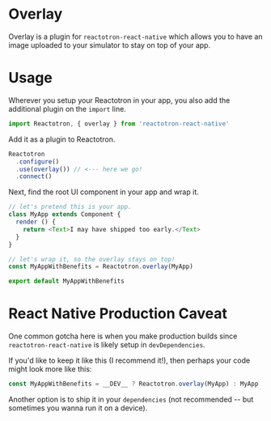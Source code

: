<!-- UPDATE  -->
# Overlay

Overlay is a plugin for `reactotron-react-native` which allows you to have an image uploaded
to your simulator to stay on top of your app.


# Usage

Wherever you setup your Reactotron in your app, you also add the additional plugin on the `import` line.

```js
import Reactotron, { overlay } from 'reactotron-react-native'
```

Add it as a plugin to Reactotron.

```js
Reactotron
  .configure()
  .use(overlay()) // <--- here we go!
  .connect()
```

Next, find the root UI component in your app and wrap it.

```js
// let's pretend this is your app.
class MyApp extends Component {
  render () {
    return <Text>I may have shipped too early.</Text>
  }
}

// let's wrap it, so the overlay stays on top!
const MyAppWithBenefits = Reactotron.overlay(MyApp)

export default MyAppWithBenefits
```

# React Native Production Caveat

One common gotcha here is when you make production builds since `reactotron-react-native` is likely setup in `devDependencies`.

If you'd like to keep it like this (I recommend it!), then perhaps your code might look more like this:

```js
const MyAppWithBenefits = __DEV__ ? Reactotron.overlay(MyApp) : MyApp
```

Another option is to ship it in your `dependencies` (not recommended -- but sometimes you wanna run it on a device).

